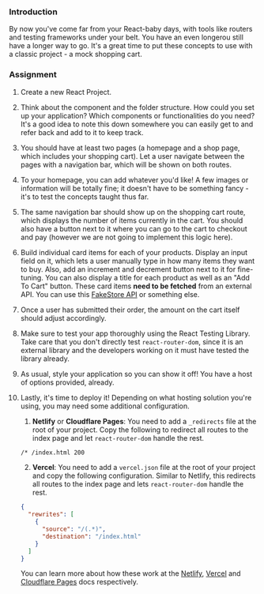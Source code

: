 ### Introduction

By now you've come far from your React-baby days, with tools like routers and testing frameworks under your belt. You have an even longerou still have a longer way to go. It's a great time to put these concepts to use with a classic project - a mock shopping cart.

### Assignment

<div class="lesson-content__panel" markdown="1">

1.  Create a new React Project.
2.  Think about the component and the folder structure. How could you set up your application? Which components or functionalities do you need? It's a good idea to note this down somewhere you can easily get to and refer back and add to it to keep track.
3.  You should have at least two pages (a homepage and a shop page, which includes your shopping cart). Let a user navigate between the pages with a navigation bar, which will be shown on both routes.
4.  To your homepage, you can add whatever you'd like! A few images or information will be totally fine; it doesn't have to be something fancy - it's to test the concepts taught thus far.
5.  The same navigation bar should show up on the shopping cart route, which displays the number of items currently in the cart. You should also have a button next to it where you can go to the cart to checkout and pay (however we are not going to implement this logic here).
6.  Build individual card items for each of your products. Display an input field on it, which lets a user manually type in how many items they want to buy. Also, add an increment and decrement button next to it for fine-tuning. You can also display a title for each product as well as an "Add To Cart" button. These card items **need to be fetched** from an external API. You can use this [FakeStore API](https://fakestoreapi.com/) or something else.
7.  Once a user has submitted their order, the amount on the cart itself should adjust accordingly.
8.  Make sure to test your app thoroughly using the React Testing Library. Take care that you don't directly test `react-router-dom`, since it is an external library and the developers working on it must have tested the library already.
9.  As usual, style your application so you can show it off! You have a host of options provided, already.
10. Lastly, it's time to deploy it! Depending on what hosting solution you're using, you may need some additional configuration.

    1.  **Netlify** or **Cloudflare Pages**: You need to add a `_redirects` file at the root of your project. Copy the following to redirect all routes to the index page and let `react-router-dom` handle the rest. 

    ~~~txt
    /* /index.html 200
    ~~~

    2. **Vercel**: You need to add a `vercel.json` file at the root of your project and copy the following configuration. Similar to Netlify, this redirects all routes to the index page and lets `react-router-dom` handle the rest.

    ~~~json
    {
      "rewrites": [
        {
          "source": "/(.*)",
          "destination": "/index.html"
        }
      ]
    }
    ~~~

    You can learn more about how these work at the [Netlify](https://docs.netlify.com/routing/redirects/), [Vercel](https://vercel.com/docs/frameworks/vite#using-vite-to-make-spas) and [Cloudflare Pages](https://developers.cloudflare.com/pages/platform/redirects/) docs respectively.

</div>